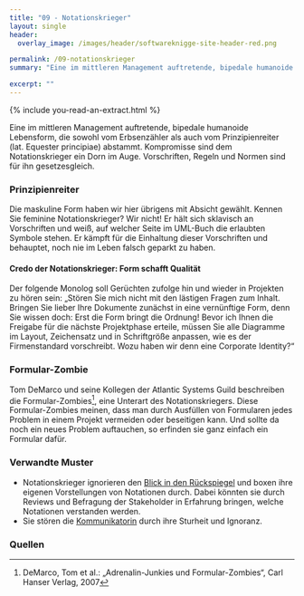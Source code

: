 ```yaml
---
title: "09 - Notationskrieger"
layout: single
header:
  overlay_image: /images/header/softwareknigge-site-header-red.png

permalink: /09-notationskrieger
summary: "Eine im mittleren Management auftretende, bipedale humanoide Lebensform, die sowohl vom Erbsenzähler als auch vom Prinzipienreiter (lat. Equester principiae) abstammt. Kompromisse sind dem Notationskrieger ein Dorn im Auge. Vorschriften, Regeln und Normen sind für ihn gesetzesgleich."

excerpt: ""
---
```

{% include you-read-an-extract.html %}


Eine im mittleren Management auftretende, bipedale humanoide Lebensform, die sowohl vom Erbsenzähler als auch vom Prinzipienreiter (lat. Equester principiae) abstammt. Kompromisse sind dem Notationskrieger ein Dorn im Auge. Vorschriften, Regeln und Normen sind für ihn gesetzesgleich.

### Prinzipienreiter

Die maskuline Form haben wir hier übrigens mit Absicht gewählt. Kennen Sie feminine Notationskrieger? Wir nicht! Er hält sich sklavisch an Vorschriften und weiß, auf welcher Seite im UML-Buch die erlaubten Symbole stehen. Er kämpft für die Einhaltung dieser Vorschriften und behauptet, noch nie im Leben falsch geparkt zu haben.

#### Credo der Notationskrieger: Form schafft Qualität

Der folgende Monolog soll Gerüchten zufolge hin und wieder in Projekten zu hören sein: „Stören Sie mich nicht mit den lästigen Fragen zum Inhalt. Bringen Sie lieber Ihre Dokumente zunächst in eine vernünftige Form, denn Sie wissen doch: Erst die Form bringt die Ordnung! Bevor ich Ihnen die Freigabe für die nächste Projektphase erteile, müssen Sie alle Diagramme im Layout, Zeichensatz und in Schriftgröße anpassen, wie es der Firmenstandard vorschreibt. Wozu haben wir denn eine Corporate Identity?“

### Formular-Zombie
Tom DeMarco und seine Kollegen der Atlantic Systems Guild beschreiben die Formular-Zombies[^formular-zombies],
eine Unterart des Notationskriegers. Diese Formular-Zombies meinen, dass man durch Ausfüllen von Formularen jedes Problem in einem Projekt vermeiden oder beseitigen kann. Und sollte da noch ein neues Problem auftauchen, so erfinden sie ganz einfach ein Formular dafür.

[^formular-zombies]: DeMarco, Tom et al.: „Adrenalin-Junkies und Formular-Zombies“, Carl Hanser Verlag, 2007

### Verwandte Muster

* Notationskrieger ignorieren den [Blick in den Rückspiegel](/06-blick-in-den-rueckspiegel) und boxen ihre eigenen Vorstellungen von Notationen durch. Dabei könnten sie durch Reviews und Befragung der Stakeholder in Erfahrung bringen, welche Notationen verstanden werden.
* Sie stören die [Kommunikatorin](/20-kommunikatorin) durch ihre Sturheit und Ignoranz.

### Quellen
